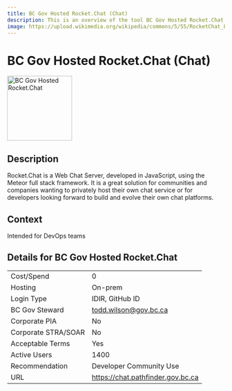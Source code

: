 ```yaml
---
title: BC Gov Hosted Rocket.Chat (Chat)
description: This is an overview of the tool BC Gov Hosted Rocket.Chat, and its current status  within BC Gov.
image: https://upload.wikimedia.org/wikipedia/commons/5/55/RocketChat_Logo_1024x1024.png
---
```

<!---
Note: this is a generated file.  You should not edit it directly.  Please check https://github.com/bcgov/cloud-pathfinder-technology-and-ux for details.
-->
# BC Gov Hosted Rocket.Chat (Chat)

<img src="https://upload.wikimedia.org/wikipedia/commons/5/55/RocketChat_Logo_1024x1024.png" alt="BC Gov Hosted Rocket.Chat" width="150"/>

## Description
Rocket.Chat is a Web Chat Server, developed in JavaScript, using the Meteor full stack framework. It is a great solution for communities and companies wanting to privately host their own chat service or for developers looking forward to build and evolve their own chat platforms.

## Context
Intended for DevOps teams

##  Details for BC Gov Hosted Rocket.Chat

|   |   |
|---|---|
|Cost/Spend   | 0  |
|Hosting   | On-prem  |
|Login Type | IDIR, GitHub ID |
|BC Gov Steward | todd.wilson@gov.bc.ca |
|Corporate PIA   | No  |
|Corporate STRA/SOAR   | No   |
|Acceptable Terms   | Yes  |
|Active Users   | 1400  |
|Recommendation   |  Developer Community Use |
|URL   | https://chat.pathfinder.gov.bc.ca  |
